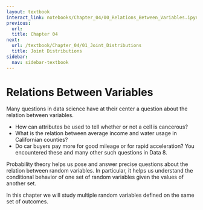 ```yaml
---
layout: textbook
interact_link: notebooks/Chapter_04/00_Relations_Between_Variables.ipynb
previous:
  url: 
  title: Chapter 04
next:
  url: /textbook/Chapter_04/01_Joint_Distributions
  title: Joint Distributions
sidebar:
  nav: sidebar-textbook
---
```


# Relations Between Variables #

Many questions in data science have at their center a question about the relation between variables. 
- How can attributes be used to tell whether or not a cell is cancerous?
- What is the relation between average income and water usage in Californian counties?
- Do car buyers pay more for good mileage or for rapid acceleration?
You encountered these and many other such questions in Data 8.

Probability theory helps us pose and answer precise questions about the relation between random variables. In particular, it helps us understand the conditional behavior of one set of random variables given the values of another set.

In this chapter we will study multiple random variables defined on the same set of outcomes.
